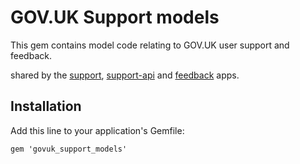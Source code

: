 # GOV.UK Support models

This gem contains model code relating to GOV.UK user support and feedback.

shared by the [support](https://github.com/alphagov/support), [support-api](https://github.com/alphagov/support-api) and [feedback](https://github.com/alphagov/feedback) apps.

## Installation

Add this line to your application's Gemfile:

    gem 'govuk_support_models'

